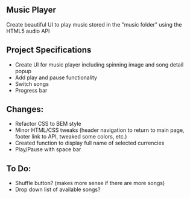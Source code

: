 ## Music Player

Create beautiful UI to play music stored in the "music folder" using the HTML5 audio API

## Project Specifications

- Create UI for music player including spinning image and song detail popup
- Add play and pause functionality
- Switch songs
- Progress bar

## Changes:
- Refactor CSS to BEM style
- Minor HTML/CSS tweaks (header navigation to return to main page, footer link to API, tweaked some colors, etc.)
- Created function to display full name of selected currencies
- Play/Pause with space bar

## To Do:
- Shuffle button? (makes more sense if there are more songs)
- Drop down list of available songs?